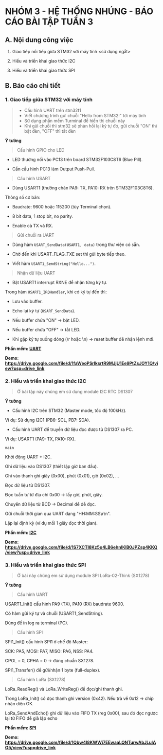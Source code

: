 # NHÓM 3 - HỆ THỐNG NHÚNG - BÁO CÁO BÀI TẬP TUẦN 3

## A. Nội dung công việc

1. Giao tiếp nối tiếp giữa STM32 với máy tính <sử dụng ngắt>

2. Hiểu và triển khai giao thức I2C

3. Hiểu và triển khai giao thức SPI

## B. Báo cáo chi tiết

### 1. Giao tiếp giữa STM32 với máy tính

> - Cấu hình UART trên stm32f1
> - Viết chương trình gửi chuỗi "Hello from STM32!" tới máy tính
> - Sử dụng phần mềm Turminal để hiển thị chuỗi này
> - Khi gửi chuỗi thì stm32 sẽ phản hồi lại ký tự đó, gửi chuỗi "ON" thì bật đèn, "OFF" thì tắt đèn

**Ý tưởng**

> Cấu hình GPIO cho LED

- LED thường nối vào PC13 trên board STM32F103C8T6 (Blue Pill).

- Cần cấu hình PC13 làm Output Push-Pull.

> Cấu hình USART

- Dùng USART1 (thường chân PA9: TX, PA10: RX trên STM32F103C8T6).

Thông số cơ bản:

- Baudrate: 9600 hoặc 115200 (tùy Terminal chọn).

- 8 bit data, 1 stop bit, no parity.

- Enable cả TX và RX.

> Gửi chuỗi ra UART

- Dùng hàm `USART_SendData(USART1, data)` trong thư viện có sẵn.

- Chờ đến khi USART_FLAG_TXE set thì gửi byte tiếp theo.

- Viết hàm `USART1_SendString("Hello...")`.

> Nhận dữ liệu UART

- Bật USART1 interrupt RXNE để nhận từng ký tự.

Trong hàm `USART1_IRQHandler`, khi có ký tự đến thì:

- Lưu vào buffer.

- Echo lại ký tự (`USART_SendData`).

- Nếu buffer chứa "ON" → bật LED.

- Nếu buffer chứa "OFF" → tắt LED.

- Khi gặp ký tự xuống dòng (\r hoặc \n) → reset buffer để nhận lệnh mới.

**Phần mềm: [UART](src/bt6.c)**

**Demo: https://drive.google.com/file/d/1faWeoPSrIksrtR9MJjU1Ee9PtZsJOY1Q/view?usp=drive_link**

### 2. Hiểu và triển khai giao thức I2C

> Ở bài tập này chúng em sử dụng module I2C RTC DS1307 

**Ý tưởng**

- Cấu hình I2C trên STM32 (Master mode, tốc độ 100kHz).

Ví dụ: Sử dụng I2C1 (PB6: SCL, PB7: SDA).

- Cấu hình UART để truyền dữ liệu đọc được từ DS1307 ra PC.

Ví dụ: USART1 (PA9: TX, PA10: RX).

`main`

Khởi động UART + I2C.

Ghi dữ liệu vào DS1307 (thiết lập giờ ban đầu).

Ghi vào thanh ghi giây (0x00), phút (0x01), giờ (0x02), …

Đọc dữ liệu từ DS1307.

Đọc tuần tự từ địa chỉ 0x00 → lấy giờ, phút, giây.

Chuyển dữ liệu từ BCD → Decimal để dễ đọc.

Gửi chuỗi thời gian qua UART dạng "HH:MM:SS\r\n".

Lặp lại định kỳ (ví dụ mỗi 1 giây đọc thời gian).

**Phần mềm: [I2C](src/bt7.c)**

**Demo: https://drive.google.com/file/d/1S7XCTI8Kz5o4LB6ehnlKlB0JPZsp4KKQ/view?usp=drive_link**

### 3. Hiểu và triển khai giao thức SPI

> Ở bài này chúng em sử dụng module SPI LoRa-02-Think (SX1278)

**Ý tưởng**

> Cấu hình UART

USART1_Init() cấu hình PA9 (TX), PA10 (RX) baudrate 9600.

Có hàm gửi ký tự và chuỗi (USART1_SendString).

Dùng để in log ra terminal (PC).

> Cấu hình SPI

SPI1_Init() cấu hình SPI1 ở chế độ Master:

SCK: PA5, MOSI: PA7, MISO: PA6, NSS: PA4.

CPOL = 0, CPHA = 0 → đúng chuẩn SX1278.

SPI1_Transfer() để gửi/nhận 1 byte (full-duplex).

> Cấu hình LoRa (SX1278)

LoRa_ReadReg() và LoRa_WriteReg() để đọc/ghi thanh ghi.

Trong LoRa_Init() có đọc thanh ghi version (0x42). Nếu trả về 0x12 → chip nhận diện OK.

LoRa_SendAndEcho() ghi dữ liệu vào FIFO TX (reg 0x00), sau đó đọc ngược lại từ FIFO để giả lập echo

**Phần mềm: [SPI](src/bt8.c)**

**Demo: https://drive.google.com/file/d/1Qbw4l8KWWi7EEwaaLQNTurwAbJLulAO5/view?usp=drive_link**